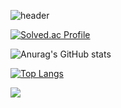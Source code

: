 ![header](https://capsule-render.vercel.app/api?type=rect&color=gradient&text=%20%20MINJE%20%20&fontAlign=30&fontSize=30&textBg=true&desc=Welcome%20to%20my%20guthub&descAlign=60&descAlignY=50)

[![Solved.ac Profile](http://mazassumnida.wtf/api/generate_badge?boj=alswp006)](https://solved.ac/alswp006)<br/>

![Anurag's GitHub stats](https://github-readme-stats.vercel.app/api?username=alswp006&show_icons=true&theme=radical)

[![Top Langs](https://github-readme-stats.vercel.app/api/top-langs/?username=alswp006&layout=compact)](https://github.com/alswp006/github-readme-stats)

<img src="https://img.shields.io/badge/React-61DAFB?style=flat&logo=React&logoColor=white"/>
